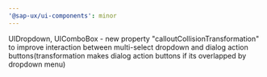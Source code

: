 ```yaml
---
'@sap-ux/ui-components': minor
---
```


UIDropdown, UIComboBox - new property "calloutCollisionTransformation" to improve interaction between multi-select dropdown and dialog action buttons(transformation makes dialog action buttons if its overlapped by dropdown menu)

